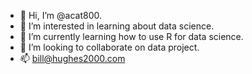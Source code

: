 - 👋 Hi, I’m @acat800.
- 👀 I’m interested in learning about data science.
- 🌱 I’m currently learning how to use R for data science.
- 💞️ I’m looking to collaborate on data project.
- 📫 bill@hughes2000.com

<!---
acat800/acat800 is a ✨ special ✨ repository because its `README.md` (this file) appears on your GitHub profile.
You can click the Preview link to take a look at your changes.
--->
